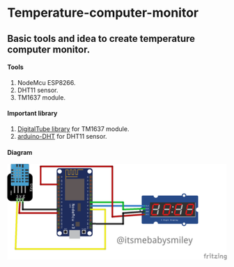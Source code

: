 # Temperature-computer-monitor
Basic tools and idea to create temperature computer monitor.
---
#### Tools
1. NodeMcu ESP8266.
2. DHT11 sensor.
3. TM1637 module.
#### Important library
1. [DigitalTube library](https://github.com/reeedstudio/libraries/tree/master/DigitalTube) for TM1637 module.
2. [arduino-DHT](https://github.com/adafruit/DHT-sensor-library) for DHT11 sensor.
#### Diagram
![temp_com](https://github.com/itsmebabysmiley/Temperature-computer-monitor/blob/main/temp_com.png?raw=true)
